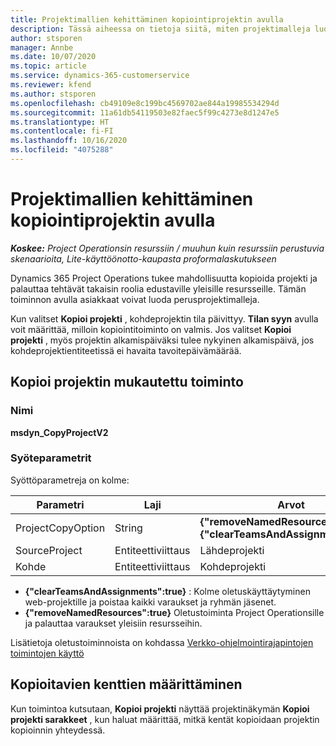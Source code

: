 ```yaml
---
title: Projektimallien kehittäminen kopiointiprojektin avulla
description: Tässä aiheessa on tietoja siitä, miten projektimalleja luodaan kopioi projekti -mukautetun toiminnon avulla.
author: stsporen
manager: Annbe
ms.date: 10/07/2020
ms.topic: article
ms.service: dynamics-365-customerservice
ms.reviewer: kfend
ms.author: stsporen
ms.openlocfilehash: cb49109e8c199bc4569702ae844a19985534294d
ms.sourcegitcommit: 11a61db54119503e82faec5f99c4273e8d1247e5
ms.translationtype: HT
ms.contentlocale: fi-FI
ms.lasthandoff: 10/16/2020
ms.locfileid: "4075288"
---
```

# <a name="develop-project-templates-with-copy-project"></a>Projektimallien kehittäminen kopiointiprojektin avulla

_**Koskee:** Project Operationsin resurssiin / muuhun kuin resurssiin perustuvia skenaarioita, Lite-käyttöönotto-kaupasta proformalaskutukseen_

Dynamics 365 Project Operations tukee mahdollisuutta kopioida projekti ja palauttaa tehtävät takaisin roolia edustaville yleisille resursseille. Tämän toiminnon avulla asiakkaat voivat luoda perusprojektimalleja.

Kun valitset **Kopioi projekti** , kohdeprojektin tila päivittyy. **Tilan syyn** avulla voit määrittää, milloin kopiointitoiminto on valmis. Jos valitset **Kopioi projekti** , myös projektin alkamispäiväksi tulee nykyinen alkamispäivä, jos kohdeprojektientiteetissä ei havaita tavoitepäivämäärää.

## <a name="copy-project-custom-action"></a>Kopioi projektin mukautettu toiminto 

### <a name="name"></a>Nimi 

**msdyn_CopyProjectV2**

### <a name="input-parameters"></a>Syöteparametrit
Syöttöparametreja on kolme:

| Parametri          | Laji   | Arvot                                                   | 
|--------------------|--------|----------------------------------------------------------|
| ProjectCopyOption  | String | **{"removeNamedResources":true}** tai **{"clearTeamsAndAssignments":true}** |
| SourceProject      | Entiteettiviittaus | Lähdeprojekti |
| Kohde             | Entiteettiviittaus | Kohdeprojekti |


- **{"clearTeamsAndAssignments":true}** : Kolme oletuskäyttäytyminen web-projektille ja poistaa kaikki varaukset ja ryhmän jäsenet.
- **{"removeNamedResources":true}** Oletustoiminta Project Operationsille ja palauttaa varaukset yleisiin resursseihin.

Lisätietoja oletustoiminnoista on kohdassa [Verkko-ohjelmointirajapintojen toimintojen käyttö](https://docs.microsoft.com/powerapps/developer/common-data-service/webapi/use-web-api-actions)

## <a name="specify-fields-to-copy"></a>Kopioitavien kenttien määrittäminen 
Kun toimintoa kutsutaan, **Kopioi projekti** näyttää projektinäkymän **Kopioi projekti sarakkeet** , kun haluat määrittää, mitkä kentät kopioidaan projektin kopioinnin yhteydessä.
